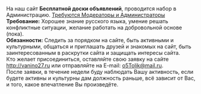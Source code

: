 На наш сайт <b>Бесплатной доски объявлений</b>, проводится набор в Администрацию.
<a href="http://vanino27.ru/viewtopic.php?f=57&t=39">Требуются Модераторы и Администраторы</a><br /><b>Требование:</b> Хорошее знание русского языка, умение решать конфликтные ситуации, желание работать на добровольной основе (пока).<br /><b>Обязанности:</b> Следить за порядком на сайте, быть активными и культурными, общаться и приглашать друзей и знакомых на сайт, быть заинтересованным в раскрутки сайта и защищать интересы сайта.<br />Кто желает присоединиться, оставляйте свою заявку на сайте http://vanino27.ru или отправляйте на E-mail: o5Tolik@mail.ru.<br />После заявки, в течение недели буду наблюдать Вашу активность, если будете активны и культурны дам должность раньше, всё зависит от Вас, и того, какое впечатление Вы произведёте.
